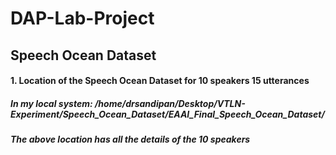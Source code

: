 # DAP-Lab-Project
## Speech Ocean Dataset
#### 1. Location of the Speech Ocean Dataset for 10 speakers 15 utterances 
##### In my local system: /home/drsandipan/Desktop/VTLN-Experiment/Speech_Ocean_Dataset/EAAI_Final_Speech_Ocean_Dataset/
##### The above location has all the details of the 10 speakers
